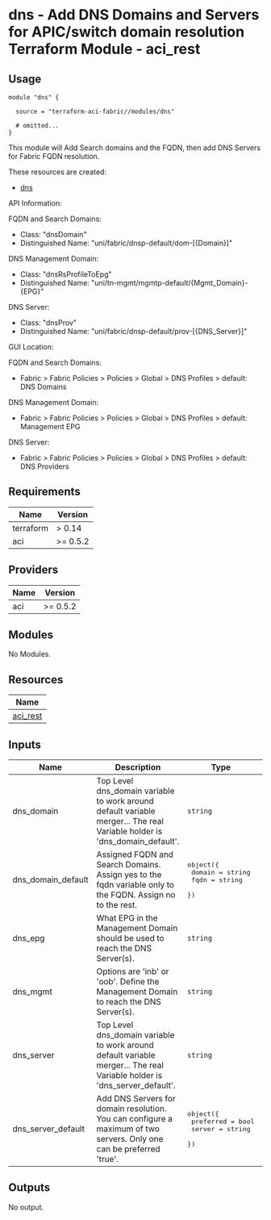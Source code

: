# dns - Add DNS Domains and Servers for APIC/switch domain resolution Terraform Module - aci_rest

## Usage

```hcl
module "dns" {

  source = "terraform-aci-fabric//modules/dns"

  # omitted...
}
```

This module will Add Search domains and the FQDN, then add DNS Servers for Fabric FQDN resolution.

These resources are created:

* [dns](https://registry.terraform.io/providers/CiscoDevNet/aci/latest/docs/resources/rest)

API Information:

FQDN and Search Domains:

* Class: "dnsDomain"
* Distinguished Name: "uni/fabric/dnsp-default/dom-[{Domain}]"

DNS Management Domain:

* Class: "dnsRsProfileToEpg"
* Distinguished Name: "uni/tn-mgmt/mgmtp-default/{Mgmt_Domain}-{EPG}"

DNS Server:

* Class: "dnsProv"
* Distinguished Name: "uni/fabric/dnsp-default/prov-[{DNS_Server}]"

GUI Location:

FQDN and Search Domains:

* Fabric > Fabric Policies > Policies > Global > DNS Profiles > default: DNS Domains

DNS Management Domain:

* Fabric > Fabric Policies > Policies > Global > DNS Profiles > default: Management EPG

DNS Server:

* Fabric > Fabric Policies > Policies > Global > DNS Profiles > default: DNS Providers

<!-- BEGINNING OF PRE-COMMIT-TERRAFORM DOCS HOOK -->
## Requirements

| Name | Version |
|------|---------|
| terraform | > 0.14 |
| aci | >= 0.5.2 |

## Providers

| Name | Version |
|------|---------|
| aci | >= 0.5.2 |

## Modules

No Modules.

## Resources

| Name |
|------|
| [aci_rest](https://registry.terraform.io/providers/ciscodevnet/aci/0.5.2/docs/resources/rest) |

## Inputs

| Name | Description | Type | Default | Required |
|------|-------------|------|---------|:--------:|
| dns\_domain | Top Level dns\_domain variable to work around default variable merger... The real Variable holder is 'dns\_domain\_default'. | `string` | `""` | no |
| dns\_domain\_default | Assigned FQDN and Search Domains.  Assign yes to the fqdn variable only to the FQDN.  Assign no to the rest. | <pre>object({<br>    domain = string<br>    fqdn   = string<br>  })</pre> | <pre>{<br>  "domain": "example.com",<br>  "fqdn": "no"<br>}</pre> | no |
| dns\_epg | What EPG in the Management Domain should be used to reach the DNS Server(s). | `string` | `"default"` | no |
| dns\_mgmt | Options are 'inb' or 'oob'.  Define the Management Domain to reach the DNS Server(s). | `string` | `"oob"` | no |
| dns\_server | Top Level dns\_domain variable to work around default variable merger... The real Variable holder is 'dns\_server\_default'. | `string` | `""` | no |
| dns\_server\_default | Add DNS Servers for domain resolution.  You can configure a maximum of two servers.  Only one can be preferred 'true'. | <pre>object({<br>    preferred = bool<br>    server    = string<br>  })</pre> | <pre>{<br>  "preferred": false,<br>  "server": "198.18.1.1"<br>}</pre> | no |

## Outputs

No output.
<!-- END OF PRE-COMMIT-TERRAFORM DOCS HOOK -->